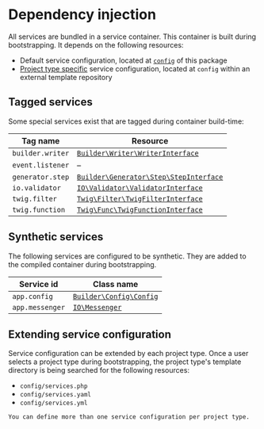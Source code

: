 # Dependency injection

All services are bundled in a service container. This container is built during
bootstrapping. It depends on the following resources:

* Default service configuration, located at [`config`](https://github.com/CPS-IT/project-builder/tree/main/config) of this package
* [Project type specific](#extending-service-configuration) service configuration,
  located at `config` within an external template repository

## Tagged services

Some special services exist that are tagged during container build-time:

| Tag name         | Resource                                                                                                                                   |
|------------------|--------------------------------------------------------------------------------------------------------------------------------------------|
| `builder.writer` | [`Builder\Writer\WriterInterface`](https://github.com/CPS-IT/project-builder/blob/main/src/Builder/Writer/WriterInterface.php)             |
| `event.listener` | –                                                                                                                                          |
| `generator.step` | [`Builder\Generator\Step\StepInterface`](https://github.com/CPS-IT/project-builder/blob/main/src/Builder/Generator/Step/StepInterface.php) |
| `io.validator`   | [`IO\Validator\ValidatorInterface`](https://github.com/CPS-IT/project-builder/blob/main/src/IO/Validator/ValidatorInterface.php)           |
| `twig.filter`    | [`Twig\Filter\TwigFilterInterface`](https://github.com/CPS-IT/project-builder/blob/main/src/Twig/Filter/TwigFilterInterface.php)           |
| `twig.function`  | [`Twig\Func\TwigFunctionInterface`](https://github.com/CPS-IT/project-builder/blob/main/src/Twig/Func/TwigFunctionInterface.php)           |

## Synthetic services

The following services are configured to be synthetic. They are added to the
compiled container during bootstrapping.

| Service id      | Class name                                                                                                   |
|-----------------|--------------------------------------------------------------------------------------------------------------|
| `app.config`    | [`Builder\Config\Config`](https://github.com/CPS-IT/project-builder/blob/main/src/Builder/Config/Config.php) |
| `app.messenger` | [`IO\Messenger`](https://github.com/CPS-IT/project-builder/blob/main/src/IO/Messenger.php)                   |

## Extending service configuration

Service configuration can be extended by each project type. Once a user selects
a project type during bootstrapping, the project type's template directory is being
searched for the following resources:

* `config/services.php`
* `config/services.yaml`
* `config/services.yml`

```{tip}
You can define more than one service configuration per project type.
```
